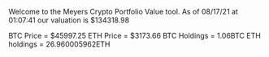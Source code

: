 Welcome to the Meyers Crypto Portfolio Value tool. 
As of 08/17/21 at 01:07:41 our valuation is $134318.98 

BTC Price = $45997.25
 ETH Price = $3173.66
BTC Holdings = 1.06BTC
 ETH holdings = 26.960005962ETH 
